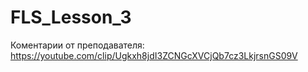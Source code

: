 # FLS_Lesson_3
Коментарии от преподавателя: <https://youtube.com/clip/Ugkxh8jdI3ZCNGcXVCjQb7cz3LkjrsnGS09V>
